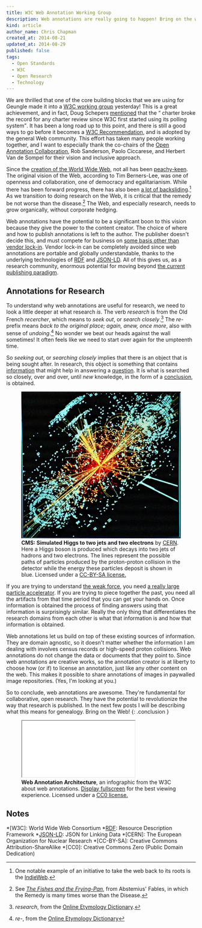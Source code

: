 ```yaml
---
title: W3C Web Annotation Working Group
description: Web annotations are really going to happen! Bring on the web.
kind: article
author_name: Chris Chapman
created_at: 2014-08-21
updated_at: 2014-08-29
published: false
tags:
  - Open Standards
  - W3C
  - Open Research
  - Technology
---
```


We are thrilled that one of the core building blocks that we are using for
Geungle made it into a [W3C working group](http://www.w3.org/annotation/)
yesterday! This is a great achievement, and in fact, Doug Schepers
[mentioned][schepers] that the <q
cite="http://lists.w3.org/Archives/Public/public-openannotation/2014Aug/0003.html">
charter broke the record for any charter review since W3C first started using
its polling system</q>. It has been a long road up to this point, and there is
still a good ways to go before it becomes a <a class="abbr"
href="http://www.w3.org/standards/faq#std">W3C Recommendation</a>, and is
adopted by the general Web community. This effort has taken many people working
together, and I want to especially thank the co-chairs of the [Open Annotation
Collaboration](http://www.openannotation.org/), Rob Sanderson, Paolo Ciccarese,
and Herbert Van de Sompel for their vision and inclusive approach. 

Since the [creation of the World Wide Web][oai8], not all has been
[peachy-keen][pk]. The original vision of the Web, according to Tim
Berners-Lee, was one of openness and collaboration, one of democracy and
egalitarianism. While there has been forward progress, there has also been [a
lot of backsliding][internet-lost].[^indiewebcamp] As we transition to doing
research on the Web, it is critical that the remedy be not worse than the
disease.[^fishes] The Web, and especially research, needs to grow organically,
without corporate hedging.

<!--MORE-->

Web annotations have the potential to be a significant boon to this vision
because they give the power to the content creator. The choice of where and how
to publish annotations is left to the author. The publisher doesn't decide
this, and must compete for business on [some basis other than vendor
lock-in][vision]. Vendor lock-in can be completely avoided since web
annotations are portable and globally understandable, thanks to the underlying
technologies of [RDF][RDF] and [JSON-LD][JSON-LD]. All of this gives us, as a
research community, enormous potential for moving beyond [the current
publishing paradigm][paradigm].

## Annotations for Research

To understand why web annotations are useful for research, we need to look a
little deeper at what research _is_. The verb _research_ is from the Old French
<dfn id="def-recercher">recercher</dfn>, which means to _seek out_, or _search
closely_.[^term-research] The <dfn id="def-re-">re-</dfn> prefix means _back to
the original place; again, anew, once more_, also with sense of
_undoing_.[^term-re-] No wonder we beat our heads against the wall sometimes!
It often feels like we need to start over again for the umpteenth time.

So _seeking out_, or _searching closely_ implies that there is an object that
is being sought after. In research, this object is something that contains
[information][I] that might help in answering a [question][Q]. It is what is
searched so closely, over and over, until _new_ knowledge, in the form of a
[conclusion][C], is obtained.

<figure about="<%= url_for @item %>higgsboson.jpeg" id="simulated-higgs" class="img" prefix="dc: http://purl.org/dc/terms/ cc: http://creativecommons.org/ns#">
  <img class="static" alt="CMS: Simulated Higgs to two jets and two electrons" src="higgsboson.jpeg" />
  <figcaption class="small">
    <b property="dc:title">CMS: Simulated Higgs to two jets and two electrons</b>
    by <a href="http://cern.ch" property="cc:attributionName" rel="cc:attributionURL dc:creator">CERN</a>.
    <span property="dc:description">Here a Higgs boson is produced which decays
    into two jets of hadrons and two electrons. The lines represent the
    possible paths of particles produced by the proton-proton collision in the
    detector while the energy these particles deposit is shown in blue.</span>
    Licensed under a 
    <a property="cc:license" rel="license" href="http://creativecommons.org/licenses/by-sa/4.0/">CC-BY-SA license.</a>
    <span class="icon-cc"></span><span class="icon-cc-by"></span><span class="icon-cc-sa"></span>
  </figcaption>
</figure>

If you are trying to understand [the weak force][weak-force], you need [a
really large particle accelerator][LHC]. If you are trying to piece together
the past, you need all the artifacts from that time period that you can get
your hands on. Once information is obtained the process of finding answers
using that information is surprisingly similar. Really the only thing that
differentiates the research domains from each other is what that information is
and how that information is obtained.

Web annotations let us build on top of these existing sources of information.
They are domain agnostic, so it doesn't matter whether the information I am
dealing with involves census records or high-speed proton collisions. Web
annotations do not change the data or documents that they point to. Since web
annotations are creative works, so the annotation creator is at liberty to
choose how (or if) to license an annotation, just like any other content on the
web. This makes it possible to share annotations of images in paywalled image
repositories. (Yes, I'm looking at you.)

So to conclude, web annotations are awesome. They're fundamental for
collaborative, open research. They have the potential to revolutionize the way
that research is published. In the next few posts I will be describing what
this means for genealogy. Bring on the Web!
{: .conclusion }

<figure about="<%= url_for @item %>annotation-architecture.svg" vocab="http://purl.org/dc/terms/" id="annotation_architecture" class="section">
  <div class="embed-container wideScreen"> 
    <iframe src="annotation-architecture.svg" class="simple static"></iframe>
  </div>
  <figcaption class="small">
    <b property="title">Web Annotation Architecture</b>,
    <span property="description">an infographic from the W3C about web annotations.</span>
    <a href="annotation-architecture.svg">Display fullscreen</a> for the best
    viewing experience.
    Licensed under a
    <a property="http://creativecommons.org/ns#license" rel="license" href="http://creativecommons.org/publicdomain/zero/1.0/">CC0 license.</a> 
    <span class="icon-cc"></span><span class="icon-cc-zero"></span>
  </figcaption>
</figure>

## Notes

[^indiewebcamp]: One notable example of an initiative to take the web back to its roots is the [IndieWeb](http://indiewebcamp.com/).
[^term-research]: _research_, from the [Online Etymology Dictionary](http://www.etymonline.com/index.php?term=research).
[^term-re-]: _re-_, from the [Online Etymology Dictionary](http://www.etymonline.com/index.php?term=re-)
[^fishes]: See [_The Fishes and the Frying-Pan_](http://books.google.com/books?id=4UE-AAAAcAAJ&lpg=PA349&ots=74gka8Ll6P&dq=Fables%20of%20Aesop%20and%20Other%20Eminent%20Mythologists%3A%20Abstemius's%20Fables&pg=PA289#v=onepage&q&f=false), from Abstemius' Fables, in which the Remedy is many times worse than the Disease.

[internet-lost]: http://www.theguardian.com/technology/2014/aug/24/internet-lost-its-way-tim-berners-lee-world-wide-web "How the web lost its way–and its founding principles"
[pk]: http://www.oxforddictionaries.com/definition/american_english/peachy-keen 
[RDF]: http://en.wikipedia.org/wiki/Resource_Description_Framework
[JSON-LD]: http://json-ld.org/
[oai8]: /blog/heading-to-oai8/#p[TsrKoa],h[TsrKoa] "A little about the beginnings of the WWW"
[schepers]: http://lists.w3.org/Archives/Public/public-openannotation/2014Aug/0003.html
[mission]: /company#mission
[vision]: /blog/a-social-business/#p[OvoObm],h[OvoObm,1,2]
[I]: /research/process/#p[IiiIsb]
[Q]: /research/process/#p[TetAwc],h[TetAwc]
[C]: /research/#p[RifNmw],h[RifNmw,3]
[LHC]: http://home.web.cern.ch/topics/large-hadron-collider "Expensive information"
[weak-force]: http://en.wikipedia.org/wiki/Weak_interaction
[paradigm]: /blog/a-social-business/#p[WtcTwn],h[WtcTwn,2]

*[W3C]: World Wide Web Consortium
*[RDF]: Resource Description Framework
*[JSON-LD]: JSON for Linking Data
*[CERN]: The European Organization for Nuclear Research
*[CC-BY-SA]: Creative Commons Attribution-ShareAlike
*[CC0]: Creative Commons Zero (Public Domain Dedication)
